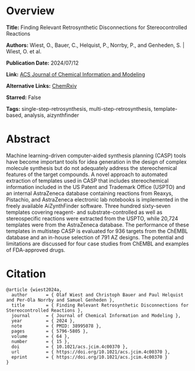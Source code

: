 # Overview
**Title:**
Finding Relevant Retrosynthetic Disconnections for Stereocontrolled Reactions

**Authors:**
Wiest, O., Bauer, C., Helquist, P., Norrby, P., and Genheden, S. |
Wiest, O. et al.

**Publication Date:**
2024/07/12

**Link:**
[ACS Journal of Chemical Information and Modeling](https://pubs.acs.org/doi/10.1021/acs.jcim.4c00370)

**Alternative Links:**
[ChemRxiv](https://chemrxiv.org/engage/chemrxiv/article-details/65ae234e9138d231617732e6)

**Starred:**
False

**Tags:**
single-step-retrosynthesis, multi-step-retrosynthesis, template-based, analysis, aizynthfinder


# Abstract
Machine learning-driven computer-aided synthesis planning (CASP) tools have become important tools for idea generation in the design of complex molecule synthesis but do not adequately address the stereochemical features of the target compounds.
A novel approach to automated extraction of templates used in CASP that includes stereochemical information included in the US Patent and Trademark Office (USPTO) and an internal AstraZeneca database containing reactions from Reaxys, Pistachio, and AstraZeneca electronic lab notebooks is implemented in the freely available AiZynthFinder software.
Three hundred sixty-seven templates covering reagent- and substrate-controlled as well as stereospecific reactions were extracted from the USPTO, while 20,724 templates were from the AstraZeneca database.
The performance of these templates in multistep CASP is evaluated for 936 targets from the ChEMBL database and an in-house selection of 791 AZ designs.
The potential and limitations are discussed for four case studies from ChEMBL and examples of FDA-approved drugs.


# Citation
```
@article {wiest2024a,
  author       = { Olaf Wiest and Christoph Bauer and Paul Helquist and Per-Ola Norrby and Samuel Genheden },
  title        = { Finding Relevant Retrosynthetic Disconnections for Stereocontrolled Reactions },
  journal      = { Journal of Chemical Information and Modeling },
  year         = { 2024 },
  note         = { PMID: 38995078 },
  pages        = { 5796-5805 },
  volume       = { 64 },
  number       = { 15 },
  doi          = { 10.1021/acs.jcim.4c00370 },
  url          = { https://doi.org/10.1021/acs.jcim.4c00370 },
  eprint       = { https://doi.org/10.1021/acs.jcim.4c00370 }
}
```
